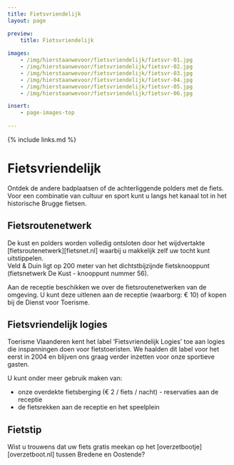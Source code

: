 ```yaml
---
title: Fietsvriendelijk
layout: page

preview:
    title: Fietsvriendelijk
    
images:
    - /img/hierstaanwevoor/fietsvriendelijk/fietsvr-01.jpg
    - /img/hierstaanwevoor/fietsvriendelijk/fietsvr-02.jpg
    - /img/hierstaanwevoor/fietsvriendelijk/fietsvr-03.jpg
    - /img/hierstaanwevoor/fietsvriendelijk/fietsvr-04.jpg
    - /img/hierstaanwevoor/fietsvriendelijk/fietsvr-05.jpg
    - /img/hierstaanwevoor/fietsvriendelijk/fietsvr-06.jpg

insert:
    - page-images-top
    
---
```



{% include links.md %}

# Fietsvriendelijk

Ontdek de andere badplaatsen of de achterliggende polders met de fiets. Voor een combinatie van cultuur en sport kunt u langs het kanaal tot in het historische Brugge fietsen.


## Fietsroutenetwerk

De kust en polders worden volledig ontsloten door het wijdvertakte [fietsroutenetwerk][fietsnet.nl] waarbij u makkelijk zelf uw tocht kunt uitstippelen.<br>
Veld & Duin ligt op 200 meter van het dichtstbijzijnde fietsknooppunt (fietsnetwerk De Kust - knooppunt nummer 56).

Aan de receptie beschikken we over de fietsroutenetwerken van de omgeving. U kunt deze uitlenen aan de receptie (waarborg: € 10) of kopen bij de Dienst voor Toerisme.


## Fietsvriendelijk logies

Toerisme Vlaanderen kent het label ‘Fietsvriendelijk Logies’ toe aan logies die inspanningen doen voor fietstoeristen.
We haalden dit label voor het eerst in 2004 en blijven ons graag verder inzetten voor onze sportieve gasten.

U kunt onder meer gebruik maken van:


- onze overdekte fietsberging (€ 2 / fiets / nacht) - reservaties aan de receptie
- de fietsrekken aan de receptie en het speelplein


## Fietstip

Wist u trouwens dat uw fiets gratis meekan op het [overzetbootje][overzetboot.nl] tussen Bredene en Oostende?



